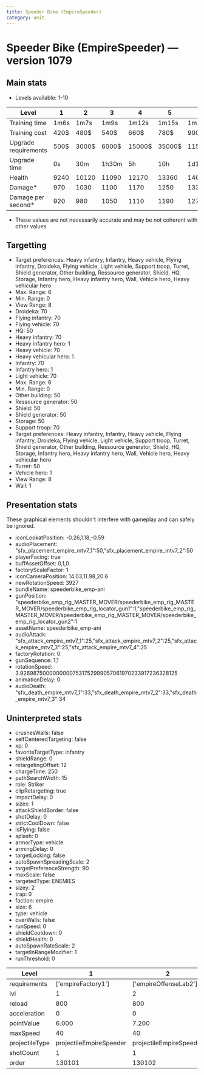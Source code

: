 ```yaml
---
title: Speeder Bike (EmpireSpeeder)
category: unit
---
```


# Speeder Bike (EmpireSpeeder) — version 1079

## Main stats

  * Levels available: 1-10

|Level               |1   |2    |3    |4     |5     |6      |7      |8      |9       |10      |
|--------------------|----|-----|-----|------|------|-------|-------|-------|--------|--------|
|Training time       |1m6s|1m7s |1m9s |1m12s |1m15s |1m18s  |1m21s  |2m48s  |2m54s   |3m      |
|Training cost       |420$|480$ |540$ |660$  |780$  |900$   |1020$  |1200$  |1260$   |1380$   |
|Upgrade requirements|500$|3000$|6000$|15000$|35000$|115000$|175000$|350000$|1000000$|2000000$|
|Upgrade time        |0s  |30m  |1h30m|5h    |10h   |1d12h  |2d12h  |4d     |6d      |1w2d    |
|Health              |9240|10120|11090|12170 |13360 |14690  |16160  |17790  |19610   |21640   |
|Damage*             |970 |1030 |1100 |1170  |1250  |1330   |1420   |1520   |1620    |1730    |
|Damage per second*  |920 |980  |1050 |1110  |1190  |1270   |1620   |1740   |1850    |1980    |

* These values are not necessarily accurate and may be not coherent with other values

## Targetting

  * Target preferences: Heavy infantry, Infantry, Heavy vehicle, Flying infantry, Droideka, Flying vehicle, Light vehicle, Support troop, Turret, Shield generator, Other building, Ressource generator, Shield, HQ, Storage, Infantry hero, Heavy infantry hero, Wall, Vehicle hero, Heavy vehicular hero
  * Max. Range: 6
  * Min. Range: 0
  * View Range: 8
  * Droideka: 70
  * Flying infantry: 70
  * Flying vehicle: 70
  * HQ: 50
  * Heavy infantry: 70
  * Heavy infantry hero: 1
  * Heavy vehicle: 70
  * Heavy vehicular hero: 1
  * Infantry: 70
  * Infantry hero: 1
  * Light vehicle: 70
  * Max. Range: 6
  * Min. Range: 0
  * Other building: 50
  * Ressource generator: 50
  * Shield: 50
  * Shield generator: 50
  * Storage: 50
  * Support troop: 70
  * Target preferences: Heavy infantry, Infantry, Heavy vehicle, Flying infantry, Droideka, Flying vehicle, Light vehicle, Support troop, Turret, Shield generator, Other building, Ressource generator, Shield, HQ, Storage, Infantry hero, Heavy infantry hero, Wall, Vehicle hero, Heavy vehicular hero
  * Turret: 50
  * Vehicle hero: 1
  * View Range: 8
  * Wall: 1

## Presentation stats

These graphical elements shouldn't interfere with gameplay and can safely be ignored.

  * iconLookatPosition: -0.26,1.18,-0.59
  * audioPlacement: "sfx_placement_empire_mtv7_1":50,"sfx_placement_empire_mtv7_2":50
  * playerFacing: true
  * buffAssetOffset: 0,1,0
  * factoryScaleFactor: 1
  * iconCameraPosition: 14.03,11.98,20.6
  * newRotationSpeed: 3927
  * bundleName: speederbike_emp-ani
  * gunPosition: "speederbike_emp_rig_MASTER_MOVER/speederbike_emp_rig_MASTER_MOVER/speederbike_emp_rig_locator_gun1":1,"speederbike_emp_rig_MASTER_MOVER/speederbike_emp_rig_MASTER_MOVER/speederbike_emp_rig_locator_gun2":1
  * assetName: speederbike_emp-ani
  * audioAttack: "sfx_attack_empire_mtv7_1":25,"sfx_attack_empire_mtv7_2":25,"sfx_attack_empire_mtv7_3":25,"sfx_attack_empire_mtv7_4":25
  * factoryRotation: 0
  * gunSequence: 1,1
  * rotationSpeed: 3.92698750000000007531752999057061970233917236328125
  * animationDelay: 0
  * audioDeath: "sfx_death_empire_mtv7_1":33,"sfx_death_empire_mtv7_2":33,"sfx_death_empire_mtv7_3":34

## Uninterpreted stats

  * crushesWalls: false
  * selfCenteredTargeting: false
  * xp: 0
  * favoriteTargetType: infantry
  * shieldRange: 0
  * retargetingOffset: 12
  * chargeTime: 250
  * pathSearchWidth: 15
  * role: Striker
  * clipRetargeting: true
  * impactDelay: 0
  * sizex: 1
  * attackShieldBorder: false
  * shotDelay: 0
  * strictCoolDown: false
  * isFlying: false
  * splash: 0
  * armorType: vehicle
  * armingDelay: 0
  * targetLocking: false
  * autoSpawnSpreadingScale: 2
  * targetPreferenceStrength: 90
  * maxScale: false
  * targetedType: ENEMIES
  * sizey: 2
  * trap: 0
  * faction: empire
  * size: 6
  * type: vehicle
  * overWalls: false
  * runSpeed: 0
  * shieldCooldown: 0
  * shieldHealth: 0
  * autoSpawnRateScale: 2
  * targetInRangeModifier: 1
  * runThreshold: 0

|Level         |1                      |2                      |3                      |4                      |5                      |6                      |7                             |8                             |9                             |10                            |
|--------------|-----------------------|-----------------------|-----------------------|-----------------------|-----------------------|-----------------------|------------------------------|------------------------------|------------------------------|------------------------------|
|requirements  |['empireFactory1']     |['empireOffenseLab2']  |['empireOffenseLab3']  |['empireOffenseLab4']  |['empireOffenseLab5']  |['empireOffenseLab6']  |['empireOffenseLab7']         |['empireOffenseLab8']         |['empireOffenseLab9']         |['empireOffenseLab10']        |
|lvl           |1                      |2                      |3                      |4                      |5                      |6                      |7                             |8                             |9                             |10                            |
|reload        |800                    |800                    |800                    |800                    |800                    |800                    |625                           |625                           |625                           |625                           |
|acceleration  |0                      |0                      |0                      |0                      |0                      |0                      |8                             |8                             |8                             |8                             |
|pointValue    |6.000                  |7.200                  |8.400                  |9.600                  |10.800                 |12.000                 |13.200                        |14.400                        |15.600                        |18.000                        |
|maxSpeed      |40                     |40                     |40                     |40                     |40                     |40                     |80                            |80                            |80                            |80                            |
|projectileType|projectileEmpireSpeeder|projectileEmpireSpeeder|projectileEmpireSpeeder|projectileEmpireSpeeder|projectileEmpireSpeeder|projectileEmpireSpeeder|projectileEmpireSpeederUpgrade|projectileEmpireSpeederUpgrade|projectileEmpireSpeederUpgrade|projectileEmpireSpeederUpgrade|
|shotCount     |1                      |1                      |1                      |1                      |1                      |1                      |2                             |2                             |2                             |2                             |
|order         |130101                 |130102                 |130103                 |130104                 |130105                 |130106                 |130107                        |130108                        |130109                        |130110                        |

